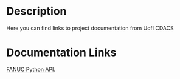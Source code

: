 # Description
Here you can find links to project documentation from UofI CDACS
# Documentation Links
[FANUC Python API](https://github.com/UofI-CDACS/FANUC-Ethernet_IP_Drivers/documentation/html/index.html).
